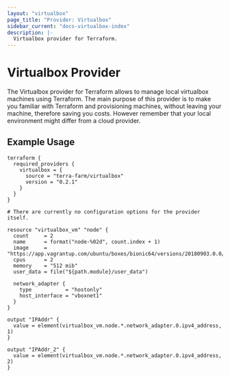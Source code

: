```yaml
---
layout: "virtualbox"
page_title: "Provider: Virtualbox"
sidebar_current: "docs-virtualbox-index"
description: |-
  Virtualbox provider for Terraform.
---
```


# Virtualbox Provider

The Virtualbox provider for Terraform allows to manage local virtualbox machines
using Terraform. The main purpose of this provider is to make you familiar with
Terraform and provisioning machines, without leaving your machine, therefore
saving you costs. However remember that your local environment might differ
from a cloud provider.

## Example Usage

```hcl
terraform {
  required_providers {
    virtualbox = {
      source = "terra-farm/virtualbox"
      version = "0.2.1"
    }
  }
}

# There are currently no configuration options for the provider itself.

resource "virtualbox_vm" "node" {
  count     = 2
  name      = format("node-%02d", count.index + 1)
  image     = "https://app.vagrantup.com/ubuntu/boxes/bionic64/versions/20180903.0.0/providers/virtualbox.box"
  cpus      = 2
  memory    = "512 mib"
  user_data = file("${path.module}/user_data")

  network_adapter {
    type           = "hostonly"
    host_interface = "vboxnet1"
  }
}

output "IPAddr" {
  value = element(virtualbox_vm.node.*.network_adapter.0.ipv4_address, 1)
}

output "IPAddr_2" {
  value = element(virtualbox_vm.node.*.network_adapter.0.ipv4_address, 2)
}
```
